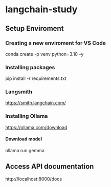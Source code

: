 # langchain-study

## Setup Enviroment

### Creating a new enviroment for VS Code
conda create -p venv python=3.10 -y

### Installing packages
pip install -r requirements.txt

### Langsmith
https://smith.langchain.com/

### Installing Ollama
https://ollama.com/download

#### Download model
ollama run gemma

## Access API documentation
http://localhost:8000/docs